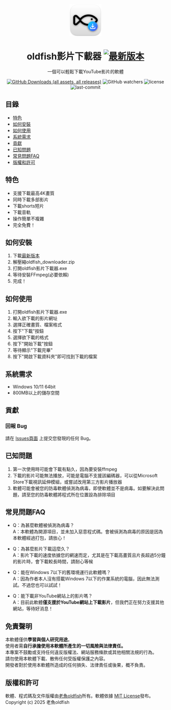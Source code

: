 <div align="center">
  
  <img src="icon.png" alt="oldfish-Video-Downloader Logo" width="100">  
  
  # oldfish影片下載器  [![最新版本](https://img.shields.io/github/v/release/oldfish101240/oldfish-Video-Downloader?label=)](https://github.com/oldfish101240/oldfish-Video-Downloader/releases/latest)
  一個可以輕鬆下載YouTube影片的軟體  

  

[![GitHub Downloads (all assets, all releases)](https://img.shields.io/github/downloads/oldfish101240/oldfish-Video-Downloader/total?label=下載次數)](https://github.com/oldfish101240/oldfish-Video-Downloader/releases)
![GitHub watchers](https://img.shields.io/github/watchers/oldfish101240/oldfish-Video-Downloader)
![license](https://img.shields.io/github/license/oldfish101240/oldfish-Video-Downloader.svg)
![last-commit](https://img.shields.io/github/last-commit/oldfish101240/oldfish-Video-Downloader.svg)



</div>

## 目錄
- [特色](https://github.com/oldfish101240/oldfish-Video-Downloader?tab=readme-ov-file#特色)
- [如何安裝](https://github.com/oldfish101240/oldfish-Video-Downloader?tab=readme-ov-file#如何安裝)
- [如何使用](https://github.com/oldfish101240/oldfish-Video-Downloader?tab=readme-ov-file#如何使用)
- [系統需求](https://github.com/oldfish101240/oldfish-Video-Downloader?tab=readme-ov-file#系統需求)
- [貢獻](https://github.com/oldfish101240/oldfish-Video-Downloader?tab=readme-ov-file#貢獻)
- [已知問題](https://github.com/oldfish101240/oldfish-Video-Downloader?tab=readme-ov-file#已知問題)
- [常見問題FAQ](https://github.com/oldfish101240/oldfish-Video-Downloader?tab=readme-ov-file#常見問題FAQ)
- [版權和許可](https://github.com/oldfish101240/oldfish-Video-Downloader?tab=readme-ov-file#版權和許可)

## 特色 
- 支援下載最高4K畫質
- 同時下載多部影片
- 下載shorts短片
- 下載音軌
- 操作簡單不複雜
- 完全免費！

## 如何安裝
1. 下載[最新版本](https://github.com/oldfish101240/oldfish-Video-Downloader/releases/latest)  
2. 解壓縮oldfish_downloader.zip  
3. 打開oldfish影片下載器.exe
4. 等待安裝FFmpeg(必要依賴)
5. 完成！

## 如何使用
1. 打開oldfish影片下載器.exe  
2. 輸入欲下載的影片網址  
3. 選擇正確畫質、檔案格式 
4. 按下"下載"按鈕  
5. 選擇欲下載的格式  
6. 按下"開始下載"按鈕  
7. 等待顯示"下載完畢"  
8. 按下"開啟下載資料夾"即可找到下載的檔案  

## 系統需求
- Windows 10/11 64bit
- 800MB以上的儲存空間

## 貢獻
### 回報 Bug
請在 [Issues頁面](https://github.com/oldfish101240/oldfish-Video-Downloader/issues) 上提交您發現的任何 Bug。

## 已知問題   
1. 第一次使用時可能會下載有點久，因為要安裝ffmpeg  
2. 下載的影片可能無法播放，可能是電腦不支援該編碼器，可以從Microsoft Store下載視訊延伸模組，或嘗試改用第三方影片播放器
3. 軟體可能會被您的防毒軟體偵測為病毒，即使軟體並不是病毒。如要解決此問題，請至您的防毒軟體將程式所在位置設為排除項目

## 常見問題FAQ
- Q：為甚麼軟體被偵測為病毒？  
  A：本軟體為開源項目，並未加入惡意程式碼。會被偵測為病毒的原因是因為本軟體經過打包，請放心！
   
- Q：為甚麼影片下載這麼久？  
  A：影片下載的速度依據您的網速而定，尤其是在下載高畫質且片長超過5分鐘的影片時，會下載較長時間，請耐心等候
  
- Q：能在Windows 7以下的舊環境運行此軟體嗎？  
  A：因為作者本人沒有搭載Windows 7以下的作業系統的電腦，因此無法測試。不過您也可以試試！
  
- Q：能下載非YouTube網站上的影片嗎？  
  A：目前此軟體**僅支援於YouTube網站上下載影片**，但我們正在努力支援其他網站，等待好消息！

## 免責聲明
本軟體僅供**學習與個人研究用途**。  
使用者需**自行承擔使用本軟體所產生的一切風險與法律責任。**  
本專案不鼓勵或支持任何違反版權法、網站服務條款或其他相關法規的行為。  
請勿使用本軟體下載、散佈任何受版權保護之內容。  
開發者對於使用本軟體所造成的任何損失、法律責任或後果，概不負責。    

##  版權和許可
軟體、程式碼及文件版權由[老魚oldfish](https://github.com/oldfish101240)所有。軟體依據 [MIT License](LICENSE)發布。  
Copyright (c) 2025 老魚oldfish
